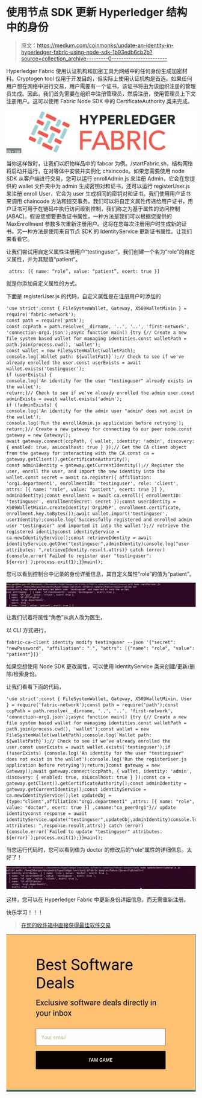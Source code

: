 # 使用节点 SDK 更新 Hyperledger 结构中的身份

> 原文：<https://medium.com/coinmonks/update-an-identity-in-hyperledger-fabric-using-node-sdk-1b93edb6cb2b?source=collection_archive---------0----------------------->

Hyperledger Fabric 使用认证机构和加密工具为网络中的任何身份生成加密材料。Cryptogen tool 仅用于开发目的，但实际上使用认证机构是首选。如果任何用户想在网络中进行交易，用户需要有一个证书，该证书将由为该组织注册的管理员生成。因此，我们首先需要在组织中注册管理员，然后注册，使用管理员上下文注册用户。这可以使用 Fabric Node SDK 中的 CertificateAuthority 类来完成。

![](img/c6b6fb4edfa8b009fef430d9faf06c4d.png)

当你这样做时，让我们以织物样品中的 fabcar 为例。/startFabric.sh，结构网络将启动并运行，在对等体中安装并实例化 chaincode。如果您需要使用 node SDK 从客户端进行交易，您可以运行 enrollAdmin.js 来注册 Admin，它会在您提供的 wallet 文件夹中为 admin 生成密钥对和证书，还可以运行 registerUser.js 来注册 enroll User，它会为 user 生成相同的密钥对和证书。我们使用用户证书来调用 chaincode 方法和提交事务。我们可以将自定义属性传递给用户证书，用户证书可用于在链码中执行访问级别控制，我们称之为基于属性的访问控制(ABAC)。假设您想要更改证书属性，一种方法是我们可以根据您提供的 MaxEnrollment 参数多次重新注册用户。这将在您每次注册用户时生成新的证书。另一种方法是使用来自节点 SDK 的 IdentityService 更新证书属性。让我们来看看它。

让我们尝试用自定义属性注册用户“testinguser”。我们创建一个名为“role”的自定义属性，并为其赋值“patient”。

```
 attrs: [{ name: “role”, value: “patient”, ecert: true }]
```

就是你添加自定义属性的方式。

下面是 registerUser.js 的代码，自定义属性是在注册用户时添加的

```
'use strict';const { FileSystemWallet, Gateway, X509WalletMixin } = require('fabric-network');
const path = require('path');
const ccpPath = path.resolve(__dirname, '..', '..', 'first-network', 'connection-org1.json');async function main() {try {// Create a new file system based wallet for managing identities.const walletPath = path.join(process.cwd(), 'wallet');
const wallet = new FileSystemWallet(walletPath);
console.log(`Wallet path: ${walletPath}`);// Check to see if we've already enrolled the user.const userExists = await wallet.exists('testinguser');
if (userExists) {
console.log('An identity for the user "testinguser" already exists in the wallet');
return;}// Check to see if we've already enrolled the admin user.const adminExists = await wallet.exists('admin');
if (!adminExists) {
console.log('An identity for the admin user "admin" does not exist in the wallet');
console.log('Run the enrollAdmin.js application before retrying');
return;}// Create a new gateway for connecting to our peer node.const gateway = new Gateway();
await gateway.connect(ccpPath, { wallet, identity: 'admin', discovery: { enabled: true, asLocalhost: true } });// Get the CA client object from the gateway for interacting with the CA.const ca = gateway.getClient().getCertificateAuthority();
const adminIdentity = gateway.getCurrentIdentity();// Register the user, enroll the user, and import the new identity into the wallet.const secret = await ca.register({ affiliation: 'org1.department1', enrollmentID: 'testinguser', role: 'client', attrs: [{ name: "role", value: "patient", ecert: true }] }, adminIdentity);const enrollment = await ca.enroll({ enrollmentID: 'testinguser', enrollmentSecret: secret });const userIdentity = X509WalletMixin.createIdentity('Org1MSP', enrollment.certificate, enrollment.key.toBytes());await wallet.import('testinguser', userIdentity);console.log('Successfully registered and enrolled admin user "testinguser" and imported it into the wallet');// retrieve the registered identityconst identityService = ca.newIdentityService();const retrieveIdentity = await identityService.getOne("testinguser",adminIdentity)console.log("user attributes: ",retrieveIdentity.result.attrs)} catch (error) {console.error(`Failed to register user "testinguser": ${error}`);process.exit(1);}}main();
```

您可以看到控制台中记录的身份详细信息，其自定义属性“role”的值为“patient”。

![](img/8d19e1651d9451805e514165c6e7db74.png)

让我们试着将属性“角色”从病人改为医生，

以 CLI 方式进行，

```
fabric-ca-client identity modify testinguser --json '{"secret": "newPassword", "affiliation": ".", "attrs": [{"name": "role", "value": "patient"}]}'
```

如果您想使用 Node SDK 更改属性，可以使用 IdentityService 类来创建/更新/删除/检索身份。

让我们看看下面的代码，

```
'use strict';const { FileSystemWallet, Gateway, X509WalletMixin, User } = require('fabric-network');const path = require('path');const ccpPath = path.resolve(__dirname, '..', '..', 'first-network', 'connection-org1.json');async function main() {try {// Create a new file system based wallet for managing identities.const walletPath = path.join(process.cwd(), 'wallet');const wallet = new FileSystemWallet(walletPath);console.log(`Wallet path: ${walletPath}`);// Check to see if we've already enrolled the user.const userExists = await wallet.exists('testinguser');if (!userExists) {console.log('An identity for the user "testinguser" does not exist in the wallet');console.log('Run the registerUser.js application before retrying');return;}const gateway = new Gateway();await gateway.connect(ccpPath, { wallet, identity: 'admin', discovery: { enabled: true, asLocalhost: true } });const ca = gateway.getClient().getCertificateAuthority();const adminIdentity = gateway.getCurrentIdentity();const identityService = ca.newIdentityService();let updateObj = {type:"client",affiliation:"org1.department1" ,attrs: [{ name: "role", value: "doctor", ecert: true }] ,caname:"ca_peerOrg1"}// update identityconst response = await identityService.update("testinguser",updateObj,adminIdentity)console.log("userIdenity attributes: ",response.result.attrs)} catch (error) {console.error(`Failed to update "testinguser" attributes: ${error}`);process.exit(1);}}main();
```

当您运行代码时，您可以看到值为 doctor 的修改后的“role”属性的详细信息。太好了！

![](img/2e51a9af5747a0a729173bdbfa8dad87.png)

这样，您可以在 Hyperledger Fabric 中更新身份详细信息，而无需重新注册。

快乐学习！！！

> [在您的收件箱中直接获得最佳软件交易](https://coincodecap.com/?utm_source=coinmonks)

[![](img/7c0b3dfdcbfea594cc0ae7d4f9bf6fcb.png)](https://coincodecap.com/?utm_source=coinmonks)